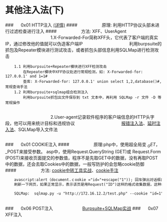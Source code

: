 # 其他注入法(下)
###&nbsp;&nbsp;&nbsp;&nbsp;&nbsp;&nbsp;0x01 HTTP注入 [(详情)](https://www.cnblogs.com/softidea/p/5325079.html)
####&nbsp;&nbsp;&nbsp;&nbsp;&nbsp;&nbsp;&nbsp;&nbsp;&nbsp;&nbsp;&nbsp;&nbsp;&nbsp;&nbsp;&nbsp;&nbsp;&nbsp;&nbsp;&nbsp;&nbsp;原理: 利用HTTP协议头部未进行过滤检查进行注入
####&nbsp;&nbsp;&nbsp;&nbsp;&nbsp;&nbsp;&nbsp;&nbsp;&nbsp;&nbsp;&nbsp;&nbsp;&nbsp;&nbsp;&nbsp;&nbsp;&nbsp;&nbsp;&nbsp;&nbsp;方法: XFF、UserAgent
&nbsp;&nbsp;&nbsp;&nbsp;&nbsp;&nbsp;&nbsp;&nbsp;&nbsp;&nbsp;&nbsp;&nbsp;&nbsp;&nbsp;&nbsp;&nbsp;&nbsp;&nbsp;&nbsp;&nbsp;&nbsp;&nbsp;&nbsp;&nbsp;&nbsp;&nbsp;&nbsp;&nbsp;&nbsp;&nbsp;&nbsp;&nbsp;&nbsp;&nbsp;&nbsp;&nbsp;&nbsp;1.X-Forwarded-For简称XFF头，它代表了客户端的真实IP，通过修改他的值就可以伪造客户端IP
&nbsp;&nbsp;&nbsp;&nbsp;&nbsp;&nbsp;&nbsp;&nbsp;&nbsp;&nbsp;&nbsp;&nbsp;&nbsp;&nbsp;&nbsp;&nbsp;&nbsp;&nbsp;&nbsp;&nbsp;&nbsp;&nbsp;&nbsp;&nbsp;&nbsp;&nbsp;&nbsp;&nbsp;&nbsp;&nbsp;&nbsp;&nbsp;&nbsp;&nbsp;&nbsp;&nbsp;&nbsp;利用burpsuite的抓包及Repeater模块进行测试攻击，或者抓包头部信息利用SQLMap进行检测攻击

```
    1.1 利用burpsuite+Repeater模块进行XFF检测攻击
        在Repeater模块中XFF协议处进行常规检测，如: X-Forwarded-for: 127.0.0.1' and 1=1#
        查库: X-Forwarded-for: 127.0.0.1' union select 1,2,database()#,常规查询手法
    1.2 利用burpsuite+sqlmap组合检测注入
        利用burpsuite抓包出文件保存到 txt 文本中，再利用 SQLMap -r 文件 -D 等常规操作
      
```
&nbsp;&nbsp;&nbsp;&nbsp;&nbsp;&nbsp;&nbsp;&nbsp;&nbsp;&nbsp;&nbsp;&nbsp;&nbsp;&nbsp;&nbsp;&nbsp;&nbsp;&nbsp;&nbsp;&nbsp;&nbsp;&nbsp;&nbsp;&nbsp;&nbsp;&nbsp;&nbsp;&nbsp;&nbsp;&nbsp;&nbsp;&nbsp;&nbsp;&nbsp;&nbsp;&nbsp;&nbsp;2.User-agent记录软件程序的客户端信息的HTTP头字段，他可以用来统计目标和违规协议
&nbsp;&nbsp;&nbsp;&nbsp;&nbsp;&nbsp;&nbsp;&nbsp;&nbsp;&nbsp;&nbsp;&nbsp;&nbsp;&nbsp;&nbsp;&nbsp;&nbsp;&nbsp;&nbsp;&nbsp;&nbsp;&nbsp;&nbsp;&nbsp;&nbsp;&nbsp;&nbsp;&nbsp;&nbsp;&nbsp;&nbsp;&nbsp;&nbsp;&nbsp;&nbsp;&nbsp;&nbsp;[报错注入法](https://www.jianshu.com/p/ee7f660295b1)、[延时注入法](https://www.freebuf.com/articles/web/105124.html)、SQLMap导入文件法

```

```




###&nbsp;&nbsp;&nbsp;&nbsp;&nbsp;&nbsp;0x01 COOKIE注入
####&nbsp;&nbsp;&nbsp;&nbsp;&nbsp;&nbsp;&nbsp;&nbsp;&nbsp;&nbsp;&nbsp;&nbsp;&nbsp;&nbsp;&nbsp;&nbsp;&nbsp;&nbsp;&nbsp;&nbsp;原理:php中，使用超全局变 $_GET，$_POST来接受参数。 asp中，使用Request.QueryString (GET)或 Request.Form (POST)来接收页面提交的参数值，程序不是先取GET中的数据，没有再取POST中的数据，还会去取Cookies中的数据，一般写防护的会忽略cookie防御
####&nbsp;&nbsp;&nbsp;&nbsp;&nbsp;&nbsp;&nbsp;&nbsp;&nbsp;&nbsp;&nbsp;&nbsp;&nbsp;&nbsp;&nbsp;&nbsp;&nbsp;&nbsp;&nbsp;&nbsp;方法: [cookie中转工具实战](https://blog.51cto.com/yttitan/1562382)、[cookie手注](https://www.cnblogs.com/sun-sunshine123/p/6861677.html)
```html
    avascript:alert（document.ｃookie ="id="+escape("1")); 回车弹出对话框内容为1
    刷新一下网页，如果正常显示，表示该页是用Request("ID")这样的格式收集数据，这种格式就可以试Cookies注入了
    
    SQLMap:  sqlmap.py -u "http://172.16.12.2/test.php" --cookie "id=1" --level 2  --level>2才会检查cookie
    
```
###&nbsp;&nbsp;&nbsp;&nbsp;&nbsp;&nbsp;0x06 POST注入
&nbsp;&nbsp;&nbsp;&nbsp;&nbsp;&nbsp;&nbsp;&nbsp;&nbsp;&nbsp;&nbsp;&nbsp;&nbsp;&nbsp;&nbsp;&nbsp;&nbsp;&nbsp;&nbsp;&nbsp;&nbsp;&nbsp;&nbsp;[Burpsuite+SQLMap实战](https://blog.csdn.net/u011781521/article/details/58594941)
###&nbsp;&nbsp;&nbsp;&nbsp;&nbsp;&nbsp;0x07 XFF注入












